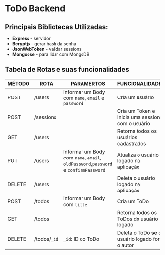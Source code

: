 # ToDo Backend

## Principais Bibliotecas Utilizadas:
- **Express** - servidor
- **Bcryptjs** - gerar hash da senha
- **JsonWebToken** - validar sessions
- **Mongoose** - para lidar com MongoDB

## Tabela de Rotas e suas funcionalidades

|MÉTODO|ROTA|PARAMERTOS|FUNCIONALIDADE
|----------------|-------------------------------|-----------------------------|--------
|POST|/users|Informar um Body com `name`, `email` e `password`| Cria um usuário
|POST|/sessions||Cria um Token e Inicia uma session com o usuário
|GET|/users||Retorna todos os usuários cadastrados
|PUT|/users|Informar um Body com `name`, `email`, `oldPassword`,`password` e `confirmPassword`|Atualiza o usuário logado na aplicação
|DELETE|/users||Deleta o usuário logado na aplicação
|POST|/todos|Informar um Body com `title`|Cria um ToDo
|GET|/todos||Retorna todos os ToDos do usuário logado
|DELETE|/todos/```_id```|```_id```: ID do ToDo| Deleta o ToDo **se** o usuário logado for o autor
